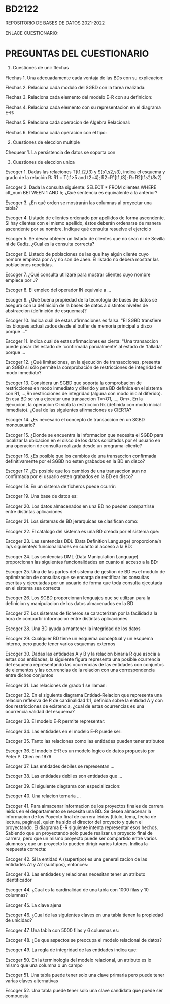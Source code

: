 # BD2122
REPOSITORIO DE BASES DE DATOS 2021-2022

ENLACE CUESTIONARIO:

# PREGUNTAS DEL CUESTIONARIO

1. Cuestiones de unir flechas

Flechas 1. Una adecuadamente cada ventaja de las BDs con su explicacion:

Flechas 2. Relaciona cada modulo del SGBD con la tarea realizada:

Flechas 3. Relaciona cada elemento del modelo E-R con su definicion:

Flechas 4. Relaciona cada elemento con su representacion en el diagrama E-R:

Flechas 5. Relaciona cada operacion de Algebra Relacional:

Flechas 6. Relaciona cada operacion con el tipo:

2. Cuestiones de eleccion multiple

Chequear 1. La persistencia de datos se soporta con

3. Cuestiones de eleccion unica

Escoger 1. Dadas las relaciones T(t1,t2,t3) y S(s1,s2,s3), indica el esquema y grado de la relación R: R1 = T(t1>5 and t2=4); R2=R1[t1,t3]; R=R2[t1*s1,t3*s2] 

Escoger 2. Dada la consulta siguiente: SELECT * FROM clientes WHERE clt_num BETWEEN 1 AND 5; ¿Qué sentencia es equivalente a la anterior?

Escoger 3. ¿En qué orden se mostrarán las columnas al proyectar una tabla?

Escoger 4. Listado de clientes ordenado por apellidos de forma ascendente. Si hay clientes con el mismo apellido, éstos deberán ordenarse de manera ascendente por su nombre. Indique qué consulta resuelve el ejercicio

Escoger 5. Se desea obtener un listado de clientes que no sean ni de Sevilla ni de Cadiz. ¿Cual es la consulta correcta?

Escoger 6. Listado de poblaciones de las que hay algún cliente cuyo nombre empieza por A y no son de Jaen. El listado no deberá mostrar las poblaciones repetidas.

Escoger 7. ¿Qué consulta utilizaré para mostrar clientes cuyo nombre empiece por J?

Escoger 8. El empleo del operador IN equivale a ...

Escoger 9. ¿Qué buena propiedad de la tecnología de bases de datos se asegura con la definición de la bases de datos a distintos niveles de abstracción (definición de esquemas)?

Escoger 10. Indica cuál de estas afirmaciones es falsa: "El SGBD transfiere los bloques actualizados desde el buffer de memoria principal a disco porque ..."

Escoger 11. Indica cual de estas afirmaciones es cierta: "Una transaccion puede pasar del estado de 'confirmada parcialmente' al estado de 'fallada' porque ...

Escoger 12. ¿Qué limitaciones, en la ejecución de transacciones, presenta un SGBD si sólo permite la comprobación de restricciones de integridad en modo inmediato?

Escoger 13. Considera un SGBD que soporta la comprobacion de restricciones en modo inmediato y diferido y una BD definida en el sistema con R1, ...,Rn restricciones de integridad (alguna con modo inicial diferido). En esa BD se va a ejecutar una transaccion T=<O1, ..., Om>. En la ejecucion, la operacion Oi viola la restriccion Rk (definida con modo inicial inmediato). ¿Cual de las siguientes afirmaciones es CIERTA?

Escoger 14. ¿Es necesario el concepto de transaccion en un SGBD monousuario?

Escoger 15. ¿Donde se encuentra la informacion que necesita el SGBD para localizar la ubicacion en el disco de los datos solicitados por el usuario en una operacion de consulta realizada desde un programa-cliente?

Escoger 16. ¿Es posible que los cambios de una transaccion confirmada definitivamente por el SGBD no esten grabados en la BD en disco? 

Escoger 17. ¿Es posible que los cambios de una transaccion aun no confirmada por el usuario esten grabados en la BD en disco?

Escoger 18. En un sistema de ficheros puede ocurrir:

Escoger 19. Una base de datos es:

Escoger 20. Los datos almacenados en una BD no pueden compartirse entre distintas aplicaciones

Escoger 21. Los sistemas de BD jerarquicas se clasifican como:

Escoger 22. El catalogo del sistema es una BD creada por el sistema que:

Escoger 23. Las sentencias DDL (Data Definition Language) proporciona/n la/s siguiente/s funcionalidades en cuanto al acceso a la BD:

Escoger 24. Las sentencias DML (Data Manipulation Language) proporcionan las siguientes funcionalidades en cuanto al acceso a la BD:

Escoger 25. Una de las partes del sistema de gestion de BD es el modulo de optimizacion de consultas que se encarga de rectificar las consultas escritas y ejecutadas por un usuario de forma que toda consulta ejecutada en el sistema sea correcta

Escoger 26. Los SGBD proporcionan lenguajes que se utilizan para la definicion y manipulacion de los datos almacenados en la BD

Escoger 27. Los sistemas de ficheros se caracterizan por la facilidad a la hora de compartir informacion entre distintas aplicaciones

Escoger 28. Una BD ayuda a mantener la integridad de los datos

Escoger 29. Cualquier BD tiene un esquema conceptual y un esquema interno, pero puede tener varios esquemas externos

Escoger 30. Dadas las entidades A y B y la relacion binaria R que asocia a estas dos entidades, la siguiente figura representa una posible ocurrencia del esquema representando las ocurrencias de las entidades con conjuntos de elementos y las ocurrencias de la relacion con una correspondencia entre dichos conjuntos

Escoger 31. Las relaciones de grado 1 se llaman:

Escoger 32. En el siguiente diagrama Entidad-Relacion que representa una relacion reflexiva de R de cardinalidad 1:1, definida sobre la entidad A y con dos restricciones de existencia, ¿cual de estas ocurrencias es una ocurrencia validad del esquema?

Escoger 33. El modelo E-R permite representar:

Escoger 34. Las entidades en el modelo E-R puede ser:

Escoger 35. Tanto las relaciones como las entidades pueden tener atributos

Escoger 36. El modelo E-R es un modelo logico de datos propuesto por Peter P. Chen en 1976

Escoger 37. Las entidades debiles se representan ...

Escoger 38. Las entidades debiles son entidades que ...

Escoger 39. El siguiente diagrama con especializacion: 

Escoger 40. Una relacion ternaria ...

Escoger 41. Para almacenar informacion de los proyectos finales de carrera leidos en el departamento se necesita una BD. Se desea almacenar la informacion de los Poyecto final de carrera leidos (titulo, tema, fecha de lectura, paginas), quien ha sido el director del proyecto y quien el proyectando. El diagrama E-R siguiente intenta representar esos hechos. Sabiendo que un proyectando solo puede realizar un proyecto final de carrera, pero que un mismo proyecto puede ser compartido entre varios alumnos y que un proyecto lo pueden dirigir varios tutores. Indica la respuesta correcta:

Escoger 42. Si la entidad A (supertipo) es una generalizacion de las entidades A1 y A2 (subtipos), entonces:

Escoger 43. Las entidades y relaciones necesitan tener un atributo identificador

Escoger 44. ¿Cual es la cardinalidad de una tabla con 1000 filas y 10 columnas?

Escoger 45. La clave ajena

Escoger 46. ¿Cual de las siguientes claves en una tabla tienen la propiedad de unicidad?

Escoger 47. Una tabla con 5000 filas y 6 columnas es:

Escoger 48. ¿De que aspectos se preocupa el modelo relacional de datos?

Escoger 49. La regla de integridad de las entidades indica que:

Escoger 50. En la terminologia del modelo relacional, un atributo es lo mismo que una columna o un campo

Escoger 51. Una tabla puede tener solo una clave primaria pero puede tener varias claves alternativas

Escoger 52. Una tabla puede tener solo una clave candidata que puede ser compuesta